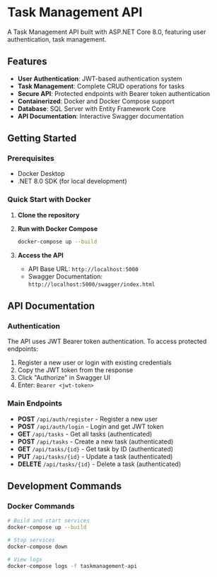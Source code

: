 # Task Management API

A Task Management API built with ASP.NET Core 8.0, featuring user authentication, task management.

## Features

- **User Authentication**: JWT-based authentication system
- **Task Management**: Complete CRUD operations for tasks
- **Secure API**: Protected endpoints with Bearer token authentication
- **Containerized**: Docker and Docker Compose support
- **Database**: SQL Server with Entity Framework Core
- **API Documentation**: Interactive Swagger documentation

## Getting Started

### Prerequisites

- Docker Desktop
- .NET 8.0 SDK (for local development)

### Quick Start with Docker

1. **Clone the repository**

2. **Run with Docker Compose**
   ```bash
   docker-compose up --build
   ```

3. **Access the API**
   - API Base URL: `http://localhost:5000`
   - Swagger Documentation: `http://localhost:5000/swagger/index.html`


## API Documentation

### Authentication

The API uses JWT Bearer token authentication. To access protected endpoints:

1. Register a new user or login with existing credentials
2. Copy the JWT token from the response
3. Click "Authorize" in Swagger UI
4. Enter: `Bearer <jwt-token>`

### Main Endpoints

- **POST** `/api/auth/register` - Register a new user
- **POST** `/api/auth/login` - Login and get JWT token
- **GET** `/api/tasks` - Get all tasks (authenticated)
- **POST** `/api/tasks` - Create a new task (authenticated)
- **GET** `/api/tasks/{id}` - Get task by ID (authenticated)
- **PUT** `/api/tasks/{id}` - Update a task (authenticated)
- **DELETE** `/api/tasks/{id}` - Delete a task (authenticated)

## Development Commands

### Docker Commands
```bash
# Build and start services
docker-compose up --build

# Stop services
docker-compose down

# View logs
docker-compose logs -f taskmanagement-api


```
